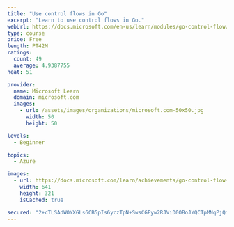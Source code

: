 ```yaml
---
title: "Use control flows in Go"
excerpt: "Learn to use control flows in Go."
webUrl: https://docs.microsoft.com/en-us/learn/modules/go-control-flow/
type: course
price: Free
length: PT42M
ratings:
  count: 49
  average: 4.9387755
heat: 51

provider:
  name: Microsoft Learn
  domain: microsoft.com
  images:
    - url: /assets/images/organizations/microsoft.com-50x50.jpg
      width: 50
      height: 50

levels:
  - Beginner

topics:
  - Azure

images:
  - url: https://docs.microsoft.com/learn/achievements/go-control-flow-social.png
    width: 641
    height: 321
    isCached: true

secured: "2+cTLSAdWOYXGLs6CB5pIs6yczTpN+SwsCGFyw2RJViD0OBoJYQCTpMNqPjQfxwBaADvkBp00lZmnTzjltX1YoSjlnXY02QH24XyxT0137cYb/smYgPq7mUYFFU75LD4ygI2ytQew1hMYTC1D9X2S0gz/sV+/2kuUwyHlQBC55M7UXaSZv03UK3ses49okxU34JIzLezvxjT+IB9x9UvSRZk1ksUS+zgn2CqXI7fsBj8P16NqZQGv54uUtpI1fXVLoYTtxoxqTxiD4MZQ5RRKK5/bmkLn02Vp3MsiZG0iJqMwW8rw+IRTb4HxTncSCsG0PajsoSEhUXhOtZbFhRmWkXbg3Y9v1a28fABpxbpikQXpDzymK+yzzoHb0ZAuRGHOOo3REi4X2BHUsZLRZqKQTeXF1cic45xbHOp4Rf1qK8=;cA2NxtKlXEpEbiLePmZn5w=="
---
```


